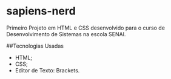 # sapiens-nerd

Primeiro Projeto em HTML e CSS desenvolvido para o curso de Desenvolvimento de Sistemas na escola SENAI.

##Tecnologias Usadas
- HTML;
- CSS;
- Editor de Texto: Brackets.


